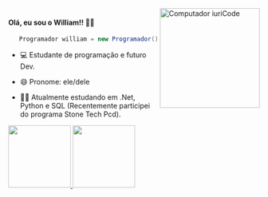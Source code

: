 <img src="https://cdni.iconscout.com/illustration/premium/thumb/coding-study-4024615-3328754.png" min-width="200vw" max-width="200vw" width="200vw" align="right" alt="Computador iuriCode">

<p>

#### Olá, eu sou o William!! 🙋‍♂️

```C#
   Programador william = new Programador();
```

</p>

<p> 

- 💻 Estudante de programação e futuro Dev. 

- 😄 Pronome: ele/dele

- 👨‍💻 Atualmente estudando em .Net, Python e SQL (Recentemente participei do programa Stone Tech Pcd).
 
</p>

<div align="left">
  <a href="https://github.com/WilliamVSan">
   <img height="125vh" src="https://github-readme-stats.vercel.app/api?username=WilliamVSan&show_icons=true&theme=github_dark&include_all_commits=true&count_private=true"/>
   <img height="125vh" src="https://github-readme-stats.vercel.app/api/top-langs/?username=WilliamVsan&layout=compact&theme=github_dark"/>
</div>
<dl><dd><dl><dd><dl><dd><dl><dd><dl><dd><dl><dd><dl><dd><dl><dd><dl><dd><dl><dd><dl><dd><dl><dd><dl><dd><dl><dd><dl>
<div align="left"> 
  </a> 
  <a href="mailto:williamvcontato@gmail.com"><img src="https://img.shields.io/badge/-Gmail-%23333?style=for-the-badge&logo=gmail&logoColor=white" target="_blank"></a>
  <a href="https://www.linkedin.com/in/william-dos-santos-veloso-b5574a206/" target="_blank"><img src="https://img.shields.io/badge/-LinkedIn-%230077B5?style=for-the-badge&logo=linkedin&logoColor=white" target="_blank"></a>
</div>
</dd></dl></dd></dl></dd></dl></dd></dl></dd></dl></dd></dl></dd></dl></dd></dl></dd></dl></dd></dl></dd></dl></dd></dl></dd></dl></dd></dl></dd>

